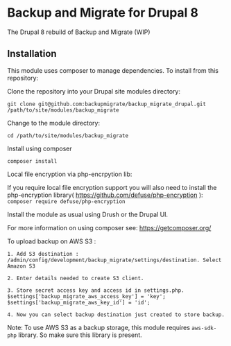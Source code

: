 # Backup and Migrate for Drupal 8

The Drupal 8 rebuild of Backup and Migrate (WIP)

## Installation

This module uses composer to manage dependencies. To install from this repository:

Clone the repository into your Drupal site modules directory:

`git clone git@github.com:backupmigrate/backup_migrate_drupal.git /path/to/site/modules/backup_migrate`

Change to the module directory:

`cd /path/to/site/modules/backup_migrate`

Install using composer

`composer install`

Local file encryption via php-encrpytion lib:

If you require local file encryption support you will also need to install the php-encryption library( https://github.com/defuse/php-encryption ):
`composer require defuse/php-encryption`

Install the module as usual using Drush or the Drupal UI.

For more information on using composer see: https://getcomposer.org/

To upload backup on AWS S3 :

`1. Add S3 destination : /admin/config/development/backup_migrate/settings/destination. Select Amazon S3`

`2. Enter details needed to create S3 client.`

`3. Store secret access key and access id in settings.php.
    $settings['backup_migrate_aws_access_key'] = 'key';
    $settings['backup_migrate_aws_key_id'] = 'id';`

 `4. Now you can select backup destination just created to store backup.`

Note: To use AWS S3 as a backup storage, this module requires `aws-sdk-php` library. So make sure this library is present.
